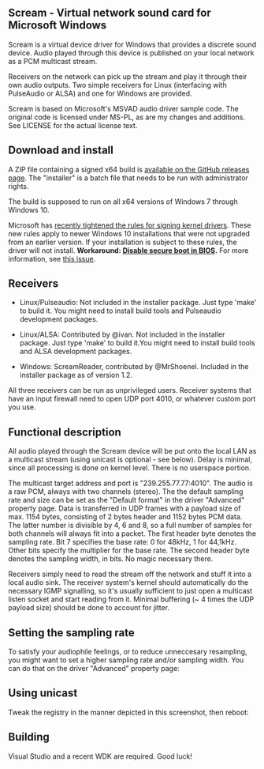 Scream - Virtual network sound card for Microsoft Windows
---------------------------------------------------------------
Scream is a virtual device driver for Windows that provides a
discrete sound device. Audio played through this device is
published on your local network as a PCM multicast stream.

Receivers on the network can pick up the stream and play it
through their own audio outputs. Two simple receivers for Linux
(interfacing with PulseAudio or ALSA) and one for Windows are
provided.

Scream is based on Microsoft's MSVAD audio driver sample code.
The original code is licensed under MS-PL, as are my changes
and additions. See LICENSE for the actual license text.


Download and install
---------------------------------------------------------------
A ZIP file containing a signed x64 build is [available on the
GitHub releases page](https://github.com/duncanthrax/scream/releases).
The "installer" is a batch file that needs to be run with
administrator rights.

The build is supposed to run on all x64 versions of Windows 7
through Windows 10. 

Microsoft has [recently tightened the rules for signing kernel
drivers](https://docs.microsoft.com/en-us/windows-hardware/drivers/install/kernel-mode-code-signing-policy--windows-vista-and-later-). These new rules apply to newer Windows 10 installations
that were not upgraded from an earlier version. If your installation
is subject to these rules, the driver will not install.
**Workaround: [Disable secure boot in BIOS](https://docs.microsoft.com/en-us/windows-hardware/manufacture/desktop/disabling-secure-boot).**
For more information, see [this issue](https://github.com/duncanthrax/scream/issues/8).

Receivers
---------------------------------------------------------------
- Linux/Pulseaudio: Not included in the installer package. Just
type 'make' to build it. You might need to install build tools
and Pulseaudio development packages.

- Linux/ALSA: Contributed by @ivan. Not included in the installer
package. Just type 'make' to build it.You might need to install
build tools and ALSA development packages.

- Windows: ScreamReader, contributed by @MrShoenel. Included in
the installer package as of version 1.2.

All three receivers can be run as unprivileged users. Receiver
systems that have an input firewall need to open UDP port 4010,
or whatever custom port you use.

Functional description
---------------------------------------------------------------
All audio played through the Scream device will be put onto
the local LAN as a multicast stream (using unicast is optional -
see below). Delay is minimal, since all processing is done
on kernel level. There is no userspace portion.

The multicast target address and port is
"239.255.77.77:4010". The audio is a raw PCM, always with two
channels (stereo). The the default sampling rate and size can be set
as the "Default format" in the driver "Advanced" property page.
Data is transferred in UDP frames with a payload size of max.
1154 bytes, consisting of 2 bytes header and 1152 bytes PCM data.
The latter number is divisible by 4, 6 and 8, so a full number
of samples for both channels will always fit into a packet.
The first header byte denotes the sampling rate. Bit 7 specifies
the base rate: 0 for 48kHz, 1 for 44,1kHz. Other bits specify the
multiplier for the base rate. The second header byte denotes the
sampling width, in bits. No magic necessary there.

Receivers simply need to read the stream off the network and
stuff it into a local audio sink. The receiver system's kernel
should automatically do the necessary IGMP signalling, so it's
usually sufficient to just open a multicast listen socket and
start reading from it. Minimal buffering (~ 4 times the UDP
payload size) should be done to account for jitter. 


Setting the sampling rate
-------------------------------------------------------------
To satisfy your audiophile feelings, or to reduce unneccesary
resampling, you might want to set a higher sampling rate and/or
sampling width. You can do that on the driver "Advanced" property
page:


Using unicast
-------------------------------------------------------------
Tweak the registry in the manner depicted in this screenshot,
then reboot:



Building
-------------------------------------------------------------
Visual Studio and a recent WDK are required. Good luck!
